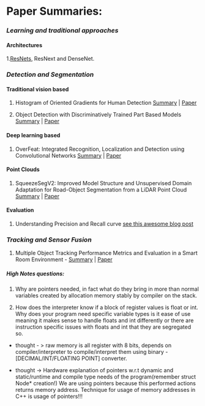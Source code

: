 # Paper Summaries:


### _Learning and traditional approaches_
#### __Architectures__

1.[ResNets](PaperSummaries/deeplearning/resnet.md), ResNext and DenseNet.

### _Detection and Segmentation_

#### Traditional vision based
1. Histogram of Oriented Gradients for Human Detection [Summary](PaperSummaries/traditional/HOG_human_detect.md) | [Paper](https://lear.inrialpes.fr/people/triggs/pubs/Dalal-cvpr05.pdf)

2. Object Detection with Discriminatively Trained Part Based Models [Summary](PaperSummaries/traditional/dpm.md) | [Paper](http://cs.brown.edu/people/pfelzens/papers/lsvm-pami.pdf)

#### Deep learning based

1. OverFeat: Integrated Recognition, Localization and Detection using Convolutional Networks [Summary](PaperSummaries/traditional/overfeat.md) | [Paper](https://arxiv.org/pdf/1312.6229.pdf)

#### Point Clouds

1. SqueezeSegV2: Improved Model Structure and Unsupervised Domain Adaptation  for  Road-Object  Segmentation  from  a  LiDAR  Point Cloud [Summary](PaperSummaries/deeplearning/squeezesegv2.md) | [Paper](https://arxiv.org/pdf/1809.08495.pdf)


#### Evaluation

1. Understanding Precision and Recall curve [see this awesome blog post](https://github.com/rafaelpadilla/Object-Detection-Metrics#precision-x-recall-curve)

### _Tracking and Sensor Fusion_

1. Multiple Object Tracking Performance Metrics and Evaluation in a Smart Room Environment - [Summary](https://github.com/kartikmadhira1/paperSummaries/blob/master/PaperSummaries/mota.md) | [Paper](https://cvhci.anthropomatik.kit.edu/~stiefel/papers/ECCV2006WorkshopCameraReady.pdf)



##### High Notes questions:

1. Why are pointers needed, in fact what do they bring in more than normal variables created by allocation memory stably by compiler on the stack.

2. How does the interpreter know if a block of register values is float or int. Why does your program need specific variable types is it ease of use meaning it makes sense to handle floats and int differently or there are instruction specific issues with floats and int that they are segregated so.

- thought - > raw memory is all register with 8 bits, depends on compiler/interpreter to compile/interpret them using binary - [DECIMAL/INT/FLOATING POINT] converter.

- thought -> Hardware explanation of pointers w.r.t dynamic and static/runtime and compile type needs of the program(remember struct Node* creation!)  We are using pointers because this performed actions returns memory address. Technique for usage of memory addresses in C++ is usage of pointers!!!
